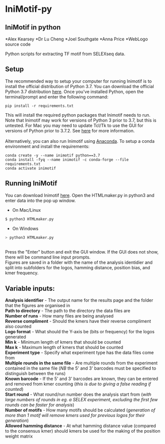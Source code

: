 # IniMotif-py

## IniMotif in python

*Alex Kearsey 
*Dr Lu Cheng
*Joel Southgate
*Anna Price
*WebLogo source code

Python scripts for extracting TF motif from SELEXseq data.

## Setup
The recommended way to setup your computer for running Inimotif is to install the official distribution of Python 3.7. You can download the official Python 3.7 distribution [here](https://www.python.org/downloads/release/python-375). Once you've installed Python, open the terminal/prompt and enter the following command:
```
pip install -r requirements.txt
```
This will install the required python packages that Inimotif needs to run. Note that Inimotif may work for versions of Python 3 prior to 3.7, but this is untested. For Mac you may need to update Tcl/Tk to use the GUI for versions of Python prior to 3.7.2. See [here](https://www.python.org/download/mac/tcltk/) for more information.
<br/>
<br/>
Alternatively, you can also run Inimotif using [Anaconda](https://www.anaconda.com/distribution/). To setup a conda environment and install the requirements:
```
conda create -y --name inimotif python==3.7
conda install -fyq --name inimotif -c conda-forge --file requirements.txt
conda activate inimotif
```


## Running IniMotif
You can download Inimotif [here](https://github.com/kearseya/IniMotif-py/archive/master.zip). Open the HTMLmaker.py in python3 and enter data into the pop up window.

* On Mac/Linux <br />
```bash
$ python3 HTMLmaker.py
```
* On Windows <br />
```bash
> python3 HTMLmaker.py
```
<br />
Press the "Enter" button and exit the GUI window. If the GUI does not show, there will be command line input prompts.
<br />
Figures are saved in a folder with the name of the analysis identidier and split into subfolders for the logos, hamming distance, position bias, and kmer frequency.

## Variable inputs:

**Analysis identifier** - The output name for the results page and the folder that the figures are organised in <br />
**Path to directory** - The path to the directory the data files are <br />
**Number of runs** - How many files are being analysed <br />
**Reverse compliment** - Should the kmers have their reverse compliment also counted <br />
**Logo format** - What should the Y-axis be (bits or frequency) for the logos generated <br />
**Min k** - Minimum length of kmers that should be counted <br />
**Max k** - Maximum length of kmers that should be counted <br />
**Experiment type** - Specify what experiment type has the data files come from <br />
**Multiple rounds in the same file** - Are multiple rounds from the experiment contained in the same file (*NB* the 5' and 3' barcodes must be specified to distinguish between the runs) <br />
**Known barcode** - If the 5' and 3' barcodes are known, they can be entered and removed from kmer counting (*this is due to giving a false reading if counted*) <br />
**Start round** - What round/run number does the analysis start from (*with large numbers of rounds in eg. a SELEX experiment, excluding the first few rounds can be faster for analysis*) <br />
**Number of motifs** - How many motifs should be calculated (*generation of more than 1 motif will remove kmers used for previous logos for their generation*) <br />
**Allowed hamming distance** - At what hamming distance value (compared to the consensus kmer) should kmers be used for the making of the position weight matrix <br />
